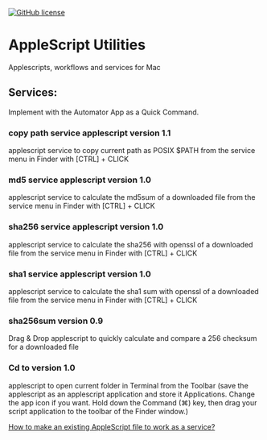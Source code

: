 [![GitHub license](https://img.shields.io/github/license/docdyhr/AppleScriptUtils)](https://github.com/docdyhr/AppleScriptUtils/blob/master/LICENSE)
# AppleScript Utilities

Applescripts, workflows and services for Mac

## Services:

Implement with the Automator App as a Quick Command.

### copy path service applescript version 1.1

applescript service to copy current path as POSIX $PATH  from the service menu in Finder with [CTRL] + CLICK  

### md5 service applescript version 1.0

applescript service to calculate the md5sum of a downloaded file  from the service menu in Finder with [CTRL] + CLICK 

### sha256 service applescript version 1.0

applescript service to calculate the sha256 with openssl of a downloaded file  from the service menu in Finder with [CTRL] + CLICK 

### sha1 service applescript version 1.0

applescript service to calculate the sha1 sum with openssl of a downloaded file  from the service menu in Finder with [CTRL] + CLICK

### sha256sum version 0.9

Drag & Drop applescript to quickly calculate and compare a 256 checksum for a downloaded file


### Cd to version 1.0

applescript to open current folder in Terminal from the Toolbar (save the applescript as an applescript application and store it Applications. Change the app icon if you want. Hold down the Command (⌘) key, then drag your script application to the toolbar of the Finder window.)

[How to make an existing AppleScript file to work as a service?](https://apple.stackexchange.com/questions/100642/how-to-make-an-existing-applescript-file-to-work-as-a-service)
